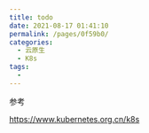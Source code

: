 ```yaml
---
title: todo
date: 2021-08-17 01:41:10
permalink: /pages/0f59b0/
categories:
  - 云原生
  - K8s
tags:
  - 
---
```

参考

https://www.kubernetes.org.cn/k8s

